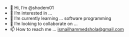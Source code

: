 - 👋 Hi, I’m @shodem01
- 👀 I’m interested in ...
- 🌱 I’m currently learning ... software programming
- 💞️ I’m looking to collaborate on ...
- 📫 How to reach me ... ismailhammedshola@gmail.com

<!---
shodem01/shodem01 is a ✨ special ✨ repository because its `README.md` (this file) appears on your GitHub profile.
You can click the Preview link to take a look at your changes.
--->
